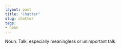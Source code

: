 ```yaml
---
layout: post
title: "Chatter"
slug: chatter
tags:
- noun
---
```


Noun. Talk, especially meaningless or unimportant talk.
